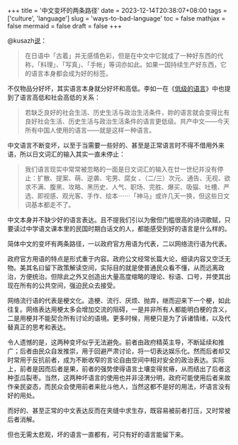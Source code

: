 +++
title = '中文变坏的两条路径'
date = 2023-12-14T20:38:07+08:00
tags = ['culture', 'language']
slug = 'ways-to-bad-language'
toc = false
mathjax = false
mermaid = false
draft = false
+++

@kusazh[说](https://www.threads.net/@kusazh/post/C00rk8DPaOa)：
> 在日语中「古着」并无感情色彩，但是在中文中它就成了一种好东西的代称，「料理」、「写真」、「手帐」等词亦如此。如果一国持续生产好东西，它的语言本身都会成为好的标签。

不仅物品分好坏，其实语言本身就分好坏和高低。李如一在《[低级的语言](https://blog.yitianshijie.net/2022/09/17/base-language/)》中也提到了语言高低和社会高低的关系：

> 若缺乏良好的社会生活、历史生活与政治生活条件，妳的语言就会变得比有良好社会生活、历史生活与政治生活条件的语言更低级。共产中文——今天所有中国人使用的语言——就是这样一种语言。

中文语言不断变坏，以至于当需要一些好的、甚至是正常语言时不得不借用外来语，所以日文词汇的输入其实一直未停止：

> 我们语言现实中常常被忽略的一面是日文词汇的输入在廿一世纪并没有停止：扩散、提案、萌、逆袭、宅男、腐女 、（二/三）次元、通告、无视、欲求不满、腹黑、攻略、黑历史、人气、职场、完胜、爆买、吸猫、吐槽、严选、即视感、观光客、手作、绘本⋯⋯「神马」或许几天一换，但这些日文词基本都走不了。

中文本身并不缺少好的语言表达。且不提我们引以为傲但门槛很高的诗词歌赋，只要读过中学语文课本里的民国时期白话文的人，都能感受到好的语言是什么样的。

简体中文的变坏有两条路径，一以政府官方用语为代表，二以网络流行语为代表。

政府官方用语的特点是形式重于内容。政府公文经常长篇大论，细读内容又空泛无物。美其名曰留下政策解读空间，实际目的就是使普通民众看不懂，从而远离政治，方便统治。但除此之外又创造出大量高度缩略的理论、标语、口号，并使其出现在所有的公共空间，强迫民众去接受。

网络流行语的代表是梗文化。造梗、流行、厌烦、抛弃，继而迎来下一个梗，如此往复。网络表达用梗太多会增加交流的阻碍，一是并非所有人都能明白梗的含义，二是用梗并不能契合所有讨论的语境。更多时候，用梗只是为了诉诸情绪，以及代替真正的思考和表达。

令人遗憾的是，这两种变坏似乎无法避免。前者由政府精英主导，不断延续和推广；后者由民众自发推崇，用于回避严肃讨论，将一切表达娱乐化。然而后者却又时常用于反抗前者，成为不断收窄的言论自由空间中相对安全的政治表达。实际上，前者是因而后者是果，前者的强势使得语言土壤变得贫瘠，从而结出了后者这种歪瓜裂枣。当然，这两种坏语言的使用也并非泾渭分明，政府可能使用后者来故作亲民姿态，而民众会使用前者来批斗他人，当然这都不是好的用法，坏语言没有好的用处。

而好的、甚至正常的中文表达反而在夹缝中求生存，既容易被前者打压，又时常被后者消解。

但也无需太悲观，坏的语言一直都有，可只有好的语言能留下来。
